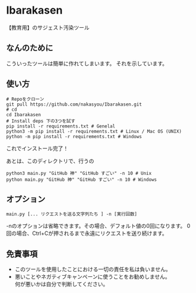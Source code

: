 # Ibarakasen
【教育用】のサジェスト汚染ツール
## なんのために
こういったツールは簡単に作れてしまいます。
それを示しています。
## 使い方
```shell
# Repoをクローン
git pull https://github.com/nakasyou/Ibarakasen.git
# cd
cd Ibarakasen
# Install deps 下の3つを試す
pip install -r requirements.txt # Genelal
python3 -m pip install -r requirements.txt # Linux / Mac OS (UNIX)
python -m pip install -r requirements.txt # Windows
```
これでインストール完了！

あとは、このディレクトリで、行うの
```shell
python3 main.py "GitHub 神" "GitHub すごい" -n 10 # Unix
python main.py "GitHub 神" "GitHub すごい" -n 10 # Windows
```
## オプション
```shell
main.py [... リクエストを送る文字列たち ] -n [実行回数]
```
-nのオプションは省略できます。その場合、デフォルト値の0回になります。
0回の場合、Ctrl+Cが押されるまで永遠にリクエストを送り続けます。
## 免責事項
- このツールを使用したことにおける一切の責任を私は負いません。
- 悪いことやネガティブキャンペーンに使うことをお勧めしません。  
何が悪いかは自分で判断してください。
